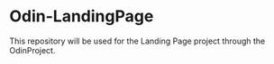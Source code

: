 # Odin-LandingPage
This repository will be used for the Landing Page project through the OdinProject.
